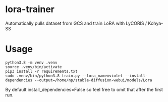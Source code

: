 # lora-trainer
Automatically pulls dataset from GCS and train LoRA with LyCORIS / Kohya-SS

# Usage
```
python3.8 -m venv .venv
source .venv/bin/activate
pip3 install -r requirements.txt
sudo .venv/bin/python3.8 train.py --lora_name=violet --install-dependencies --output=/home/np/stable-diffusion-webui/models/Lora
```
By default install_dependencies=False so feel free to omit that after the first run.
